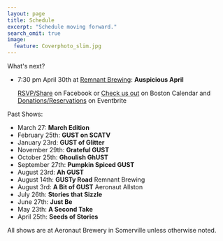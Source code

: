 ```yaml
---
layout: page
title: Schedule
excerpt: "Schedule moving forward."
search_omit: true
image:
  feature: Coverphoto_slim.jpg
---
```

What's next?
* 7:30 pm April 30th at [Remnant Brewing](https://www.remnantsomerville.com/): **Auspicious April** 

  [RSVP/Share](https://www.facebook.com/events/412345959327906/) on Facebook
    or
  [Check us out](https://www.thebostoncalendar.com/events/grownup-storytime-auspicious-april--2) on Boston Calendar
    and
  [Donations/Reservations](https://www.eventbrite.com/e/grownup-storytime-auspicious-april-tickets-60035005317) on Eventbrite

Past Shows:
* March 27: **March Edition**
* February 25th: **GUST on SCATV**
* January 23rd: **GUST of Glitter**
* November 29th: **Grateful GUST**
* October 25th: **Ghoulish GhUST**
* September 27th: **Pumpkin Spiced GUST**
* August 23rd: **Ah GUST**
* August 14th: **GUSTy Road** Remnant Brewing
* August 3rd: **A Bit of GUST** Aeronaut Allston
* July 26th: **Stories that Sizzle**
* June 27th: **Just Be**
* May 23th: **A Second Take**
* April 25th: **Seeds of Stories** 

All shows are at Aeronaut Brewery in Somerville unless otherwise noted.
